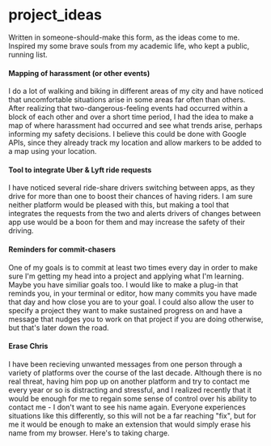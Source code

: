 # project_ideas
Written in someone-should-make this form, as the ideas come to me. Inspired my some brave souls from my academic life, who kept a public, running list.


#### Mapping of harassment (or other events)
I do a lot of walking and biking in different areas of my city and have noticed that uncomfortable situations arise in some areas far often than others. After realizing that two-dangerous-feeling events had occurred within a block of each other and over a short time period, I had the idea to make a map of where harassment had occurred and see what trends arise, perhaps informing my safety decisions. I believe this could be done with Google APIs, since they already track my location and allow markers to be added to a map using your location.


#### Tool to integrate Uber & Lyft ride requests
I have noticed several ride-share drivers switching between apps, as they drive for more than one to boost their chances of having riders. I am sure neither platform would be pleased with this, but making a tool that integrates the requests from the two and alerts drivers of changes between app use would be a boon for them and may increase the safety of their driving.

#### Reminders for commit-chasers
One of my goals is to commit at least two times every day in order to make sure I'm getting my head into a project and applying what I'm learning. Maybe you have similiar goals too. I would like to make a plug-in that reminds you, in your terminal or editor, how many commits you have made that day and how close you are to your goal. I could also allow the user to specify a project they want to make sustained progress on and have a message that nudges you to work on that project if you are doing otherwise, but that's later down the road.

#### Erase Chris
I have been recieving unwanted messages from one person through a variety of platforms over the course of the last decade. Although there is no real threat, having him pop up on another platform and try to contact me every year or so is distracting and stressful, and I realized recently that it would be enough for me to regain some sense of control over his ability to contact me - I don't want to see his name again. Everyone experiences situations like this differently, so this will not be a far reaching "fix", but for me it would be enough to make an extension that would simply erase his name from my browser. Here's to taking charge.
